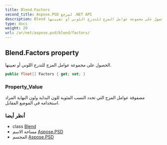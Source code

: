 ```yaml
---
title: Blend.Factors
second_title: Aspose.PSD لمرجع .NET API
description: Blend ملكية. الحصول على مجموعة عوامل المزج للتدرج اللوني أو تعيينها.
type: docs
weight: 20
url: /ar/net/aspose.psd/blend/factors/
---
```

## Blend.Factors property

الحصول على مجموعة عوامل المزج للتدرج اللوني أو تعيينها.

```csharp
public float[] Factors { get; set; }
```

### Property_Value

مصفوفة عوامل المزج التي تحدد النسب المئوية للون البداية ولون النهاية المراد استخدامه في الموضع المقابل.

### أنظر أيضا

* class [Blend](../)
* مساحة الاسم [Aspose.PSD](../../blend/)
* المجسم [Aspose.PSD](../../../)


